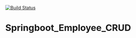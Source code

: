[![Build Status](https://travis-ci.org/paltanmoy/Springboot_Employee_CRUD.svg)](https://travis-ci.org/paltanmoy/Springboot_Employee_CRUD)

# Springboot_Employee_CRUD
